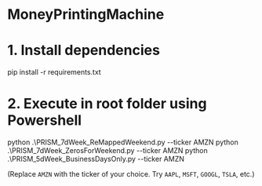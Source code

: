 # MoneyPrintingMachine

# 1. Install dependencies
pip install -r requirements.txt

# 2. Execute in root folder using Powershell
python .\PRISM_7dWeek_ReMappedWeekend.py --ticker AMZN
python .\PRISM_7dWeek_ZerosForWeekend.py --ticker AMZN
python .\PRISM_5dWeek_BusinessDaysOnly.py --ticker AMZN

(Replace `AMZN` with the ticker of your choice. Try `AAPL`, `MSFT`, `GOOGL`, `TSLA`, etc.)
